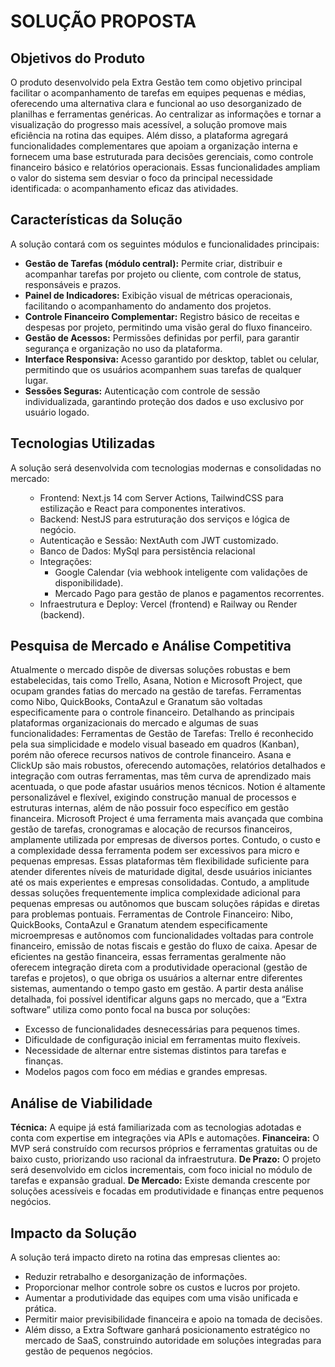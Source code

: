 # SOLUÇÃO PROPOSTA
## Objetivos do Produto
O produto desenvolvido pela Extra Gestão tem como objetivo principal facilitar o acompanhamento de tarefas em equipes pequenas e médias, oferecendo uma alternativa clara e funcional ao uso desorganizado de planilhas e ferramentas genéricas. Ao centralizar as informações e tornar a visualização do progresso mais acessível, a solução promove mais eficiência na rotina das equipes.
Além disso, a plataforma agregará funcionalidades complementares que apoiam a organização interna e fornecem uma base estruturada para decisões gerenciais, como controle financeiro básico e relatórios operacionais. Essas funcionalidades ampliam o valor do sistema sem desviar o foco da principal necessidade identificada: o acompanhamento eficaz das atividades.
 
## Características da Solução
A solução contará com os seguintes módulos e funcionalidades principais:
<ul> 
<li><strong>Gestão de Tarefas (módulo central):</strong> Permite criar, distribuir e acompanhar tarefas por projeto ou cliente, com controle de status, responsáveis e prazos.</li>
<li><strong>Painel de Indicadores:</strong> Exibição visual de métricas operacionais, facilitando o acompanhamento do andamento dos projetos.</li>
<li><strong>Controle Financeiro Complementar:</strong> Registro básico de receitas e despesas por projeto, permitindo uma visão geral do fluxo financeiro.</li> 
<li><strong>Gestão de Acessos:</strong> Permissões definidas por perfil, para garantir segurança e organização no uso da plataforma.</li> 
<li><strong>Interface Responsiva:</strong> Acesso garantido por desktop, tablet ou celular, permitindo que os usuários acompanhem suas tarefas de qualquer lugar.</li> <li><strong>Sessões Seguras:</strong> Autenticação com controle de sessão individualizada, garantindo proteção dos dados e uso exclusivo por usuário logado.</li> 
</ul>

## Tecnologias Utilizadas
A solução será desenvolvida com tecnologias modernas e consolidadas no mercado:
<ul>
<ul>
<li>Frontend: Next.js 14 com Server Actions, TailwindCSS para estilização e React para componentes interativos.</li>
<li>Backend: NestJS para estruturação dos serviços e lógica de negócio.</li>
<li>Autenticação e Sessão: NextAuth com JWT customizado.</li>
<li>Banco de Dados: MySql para persistência relacional</li>
<li>Integrações:
    <ul>
        <li>Google Calendar (via webhook inteligente com validações de disponibilidade).</li>
        <li>Mercado Pago para gestão de planos e pagamentos recorrentes.</li>
    </ul>
</li>
<li>Infraestrutura e Deploy: Vercel (frontend) e Railway ou Render (backend).</li>
</ul>
</ul>
 
## Pesquisa de Mercado e Análise Competitiva
Atualmente o mercado dispõe de diversas soluções robustas e bem estabelecidas, tais como Trello, Asana, Notion e Microsoft Project, que ocupam grandes fatias do mercado na gestão de tarefas. Ferramentas como Nibo, QuickBooks, ContaAzul e Granatum são voltadas especificamente para o controle financeiro.
Detalhando as principais plataformas organizacionais do mercado e algumas de suas funcionalidades:
Ferramentas de Gestão de Tarefas:
Trello é reconhecido pela sua simplicidade e modelo visual baseado em quadros (Kanban), porém não oferece recursos nativos de controle financeiro.
Asana e ClickUp são mais robustos, oferecendo automações, relatórios detalhados e integração com outras ferramentas, mas têm curva de aprendizado mais acentuada, o que pode afastar usuários menos técnicos.
Notion é altamente personalizável e flexível, exigindo construção manual de processos e estruturas internas, além de não possuir foco específico em gestão financeira.
Microsoft Project é uma ferramenta mais avançada que combina gestão de tarefas, cronogramas e alocação de recursos financeiros, amplamente utilizada por empresas de diversos portes. Contudo, o custo e a complexidade dessa ferramenta podem ser excessivos para micro e pequenas empresas.
Essas plataformas têm flexibilidade suficiente para atender diferentes níveis de maturidade digital, desde usuários iniciantes até os mais experientes e empresas consolidadas. Contudo, a amplitude dessas soluções frequentemente implica complexidade adicional para pequenas empresas ou autônomos que buscam soluções rápidas e diretas para problemas pontuais.
Ferramentas de Controle Financeiro:
Nibo, QuickBooks, ContaAzul e Granatum atendem especificamente microempresas e autônomos com funcionalidades voltadas para controle financeiro, emissão de notas fiscais e gestão do fluxo de caixa. Apesar de eficientes na gestão financeira, essas ferramentas geralmente não oferecem integração direta com a produtividade operacional (gestão de tarefas e projetos), o que obriga os usuários a alternar entre diferentes sistemas, aumentando o tempo gasto em gestão.
A partir desta análise detalhada, foi possível identificar alguns gaps no mercado, que a “Extra software” utiliza como ponto focal na busca por soluções:
<ul> 
<li>Excesso de funcionalidades desnecessárias para pequenos times.</li> 
<li>Dificuldade de configuração inicial em ferramentas muito flexíveis.</li> 
<li>Necessidade de alternar entre sistemas distintos para tarefas e finanças.</li> 
<li>Modelos pagos com foco em médias e grandes empresas.</li> 
</ul>
 
## Análise de Viabilidade
**Técnica:** A equipe já está familiarizada com as tecnologias adotadas e conta com expertise em integrações via APIs e automações.
**Financeira:** O MVP será construído com recursos próprios e ferramentas gratuitas ou de baixo custo, priorizando uso racional da infraestrutura.
**De Prazo:** O projeto será desenvolvido em ciclos incrementais, com foco inicial no módulo de tarefas e expansão gradual.
**De Mercado:** Existe demanda crescente por soluções acessíveis e focadas em produtividade e finanças entre pequenos negócios.
 
## Impacto da Solução
A solução terá impacto direto na rotina das empresas clientes ao:
<ul>
<li>Reduzir retrabalho e desorganização de informações.</li>
<li>Proporcionar melhor controle sobre os custos e lucros por projeto.</li>
<li>Aumentar a produtividade das equipes com uma visão unificada e prática.</li>
<li>Permitir maior previsibilidade financeira e apoio na tomada de decisões.</li>
<li>Além disso, a Extra Software ganhará posicionamento estratégico no mercado de SaaS, construindo autoridade em soluções integradas para gestão de pequenos negócios.</li>
</ul>
</ul>
 